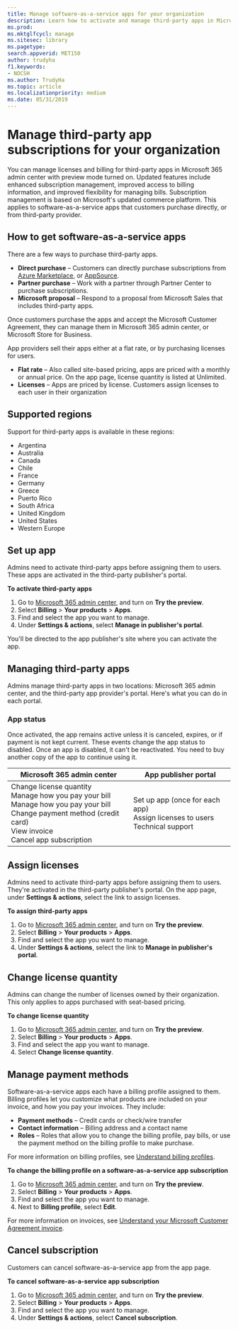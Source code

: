 ```yaml
---
title: Manage software-as-a-service apps for your organization
description: Learn how to activate and manage third-party apps in Microsoft 365 admin center
ms.prod: 
ms.mktglfcycl: manage
ms.sitesec: library
ms.pagetype: 
search.appverid: MET150 
author: trudyha
f1.keywords:
- NOCSH
ms.author: TrudyHa
ms.topic: article
ms.localizationpriority: medium
ms.date: 05/31/2019
---
```


# Manage third-party app subscriptions for your organization

You can manage licenses and billing for third-party apps in Microsoft 365 admin center with preview mode turned on. Updated features include enhanced subscription management, improved access to billing information, and improved flexibility for managing bills. Subscription management is based on Microsoft's updated commerce platform. This applies to software-as-a-service apps that customers purchase directly, or from third-party provider.

## How to get software-as-a-service apps
There are a few ways to purchase third-party apps.
- **Direct purchase** – Customers can directly purchase subscriptions from [Azure Marketplace](https://azuremarketplace.microsoft.com/marketplace/), or [AppSource](https://www.appsource.com/). 
- **Partner purchase** –  Work with a partner through Partner Center to purchase subscriptions. 
- **Microsoft proposal** – Respond to a proposal from Microsoft Sales that includes third-party apps. 

Once customers purchase the apps and accept the Microsoft Customer Agreement, they can manage them in Microsoft 365 admin center, or Microsoft Store for Business.

App providers sell their apps either at a flat rate, or by purchasing licenses for users. 
- **Flat rate** – Also called site-based pricing, apps are priced with a monthly or annual price. On the app page, license quantity is listed at Unlimited. 
- **Licenses** – Apps are priced by license. Customers assign licenses to each user in their organization

## Supported regions
Support for third-party apps is available in these regions:
- Argentina
- Australia
- Canada
- Chile
- France
- Germany
- Greece
- Puerto Rico
- South Africa
- United Kingdom
- United States
- Western Europe

## Set up app
Admins need to activate third-party apps before assigning them to users. These apps are activated in the third-party publisher's portal. 

**To activate third-party apps**
1. Go to [Microsoft 365 admin center](https://go.microsoft.com/fwlink/p/?linkid=837890), and turn on **Try the preview**.
2. Select **Billing** > **Your products** > **Apps**.
3. Find and select the app you want to manage. 
4. Under **Settings & actions**, select **Manage in publisher's portal**. 

You'll be directed to the app publisher's site where you can activate the app. 

## Managing third-party apps
Admins manage third-party apps in two locations: Microsoft 365 admin center, and the third-party app provider's portal. 
Here's what you can do in each portal.

### App status
Once activated, the app remains active unless it is canceled, expires, or if payment is not kept current. These events change the app status to disabled. Once an app is disabled, it can't be reactivated. You need to buy another copy of the app to continue using it.

| Microsoft 365 admin center | App publisher portal |
| --- | --- |
| Change license quantity <br> Manage how you pay your bill <br> Manage how you pay your bill <br> Change payment method (credit card) <br> View invoice <br> Cancel app subscription | Set up app (once for each app) <br> Assign licenses to users <br> Technical support |

## Assign licenses
Admins need to activate third-party apps before assigning them to users. They're activated in the third-party publisher's portal. On the app page, under **Settings & actions**, select the link to assign licenses.

**To assign third-party apps**

1. Go to [Microsoft 365 admin center](https://go.microsoft.com/fwlink/p/?linkid=837890), and turn on **Try the preview**.
2. Select **Billing** > **Your products** > **Apps**.
3. Find and select the app you want to manage. 
4. Under **Settings & actions**, select the link to **Manage in publisher's portal**. 
 
## Change license quantity
Admins can change the number of licenses owned by their organization. This only applies to apps purchased with seat-based pricing.

**To change license quantity**

1. Go to [Microsoft 365 admin center](https://go.microsoft.com/fwlink/p/?linkid=837890), and turn on **Try the preview**.
2. Select **Billing** > **Your products** > **Apps**.
3. Find and select the app you want to manage. 
4. Select **Change license quantity**. 

## Manage payment methods
Software-as-a-service apps each have a billing profile assigned to them. Billing profiles let you customize what products are included on your invoice, and how you pay your invoices. They include:

- **Payment methods** – Credit cards or check/wire transfer
- **Contact information** –  Billing address and a contact name
- **Roles** – Roles that allow you to change the billing profile, pay bills, or use the payment method on the billing profile to make purchase. 

For more information on billing profiles, see [Understand billing profiles](https://docs.microsoft.com/microsoft-store/billing-profile). 

**To change the billing profile on a software-as-a-service app subscription**

1. Go to [Microsoft 365 admin center](https://go.microsoft.com/fwlink/p/?linkid=837890), and turn on **Try the preview**.
2. Select **Billing** > **Your products** > **Apps**.
3. Find and select the app you want to manage. 
4. Next to **Billing profile**, select **Edit**.

For more information on invoices, see [Understand your Microsoft Customer Agreement invoice](https://docs.microsoft.com/microsoft-store/billing-understand-your-invoice-msfb).

## Cancel subscription
Customers can cancel software-as-a-service app from the app page. 

**To cancel software-as-a-service app subscription**

1. Go to [Microsoft 365 admin center](https://go.microsoft.com/fwlink/p/?linkid=837890), and turn on **Try the preview**.
2. Select **Billing** > **Your products** > **Apps**.
3. Find and select the app you want to manage. 
4. Under **Settings & actions**, select **Cancel subscription**.
